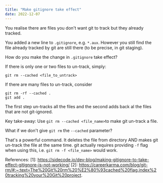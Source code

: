 ```yaml
---
title: "Make gitignore take effect"
date: 2022-12-07
---
```

You realise there are files you don't want git to track but they already tracked. 

You added a new line
to `.gitignore`, e.g. `*.aux`. 
However you still find the file already tracked by git are still there 
(to be precise, in git staging).

How do you make the change in `.gitignore` take effect?

If there is only one or two files to un-track, simply:
```shell
git rm --cached <file_to_untrack>
```

If there are many files to un-track, consider
```shell
git rm -rf --cached .
git add .
```
The first step un-tracks all the files and the second adds back al the files that are not git-ignored.

Key take-away:
Use `git rm --cached <file_name>`to make git un-track a file.

What if we don't give `git rm` the `--cached` parameter?

That's a powerful command. 
It deletes the file from directory AND makes git un-track the file at the same time.
git actually requires providing `-f` flag when using this, i.e.
`git rm -f <file_name>` would work.


References:
[1]: https://sidecode.io/dev-blog/making-gitignore-to-take-effect-gitignore-is-not-working/
[2]: https://careerkarma.com/blog/git-rm/#:~:text=The%20Git%20rm%20%E2%80%93cached%20flag,index%20tracking%20your%20Git%20project.
